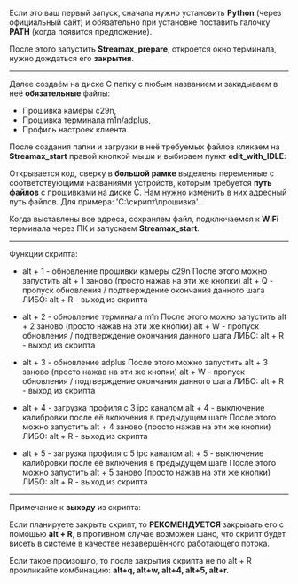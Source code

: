 Если это ваш первый запуск, сначала нужно установить **Python** (через официальный сайт) и обязательно при установке поставить галочку **PATH** (когда появится предложение).

После этого запустить **Streamax_prepare**, откроется окно терминала, нужно дождаться его **закрытия**.
_________________________________________

Далее создаём на диске C папку с любым названием и закидываем в неё **обязательные** файлы:
 
- Прошивка камеры c29n, 
- Прошивка терминала m1n/adplus,
- Профиль настроек клиента.

После создания папки и загрузки в неё требуемых файлов кликаем на **Streamax_start** правой кнопкой мыши и выбираем пункт **edit_with_IDLE**:

Открывается код, сверху в **большой рамке** выделены переменные с соответствующими названиями устройств, которым требуется **путь файлов** с прошивками на диске C. Нам нужно изменить в них адресный путь файлов. 
Для примера: ‪'C:\\скрипт\\прошивка'.

Когда выставлены все адреса, сохраняем файл, подключаемся к **WiFi** терминала через ПК и запускаем **Streamax_start**.
_________________________________________

Функции скрипта:

- alt + 1 - обновление прошивки камеры c29n
После этого можно запустить alt + 1 заново (просто нажав на эти же кнопки)
alt + Q - пропуск обновления / подтверждение окончания данного шага
ЛИБО:
alt + R - выход из скрипта
  
- alt + 2 - обновление терминала m1n
После этого можно запустить alt + 2 заново (просто нажав на эти же кнопки)
alt + W - пропуск обновления / подтверждение окончания данного шага
ЛИБО:
alt + R - выход из скрипта
  
- alt + 3 - обновление adplus
После этого можно запустить alt + 3 заново (просто нажав на эти же кнопки)
alt + W - пропуск обновления / подтверждение окончания данного шага
ЛИБО:
alt + R - выход из скрипта
 
- alt + 4 - загрузка профиля с 3 ipc каналом
alt + 4 - выключение калибровки после её включения в предыдущем шаге
После этого можно запустить alt + 4 заново (просто нажав на эти же кнопки)
ЛИБО:
alt + R - выход из скрипта
  
- alt + 5 - загрузка профиля с 5 ipc каналом
alt + 5 - выключение калибровки после её включения в предыдущем шаге
После этого можно запустить alt + 5 заново (просто нажав на эти же кнопки)
ЛИБО:
alt + R - выход из скрипта
_________________________________________
 
Примечание к **выходу** из скрипта:
 
Если планируете закрыть скрипт, то **РЕКОМЕНДУЕТСЯ** закрывать его с помощью **alt + R**, в противном случае возможен шанс, что скрипт будет висеть в системе в качестве незавершённого работающего потока. 
 
Если такое произошло, то после закрытия скрипта не по alt + R прокликайте комбинацию: **alt+q, alt+w, alt+4, alt+5, alt+r.**
